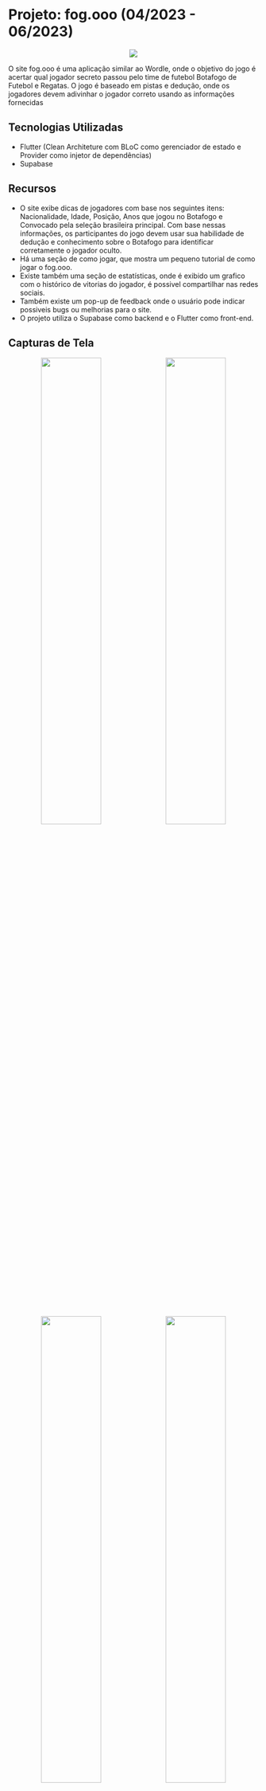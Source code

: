 # Projeto: fog.ooo (04/2023 - 06/2023)

<p align="center">
<img src="https://github.com/andeersonluiz/fogooo/assets/42013276/130411fd-71ac-468d-b526-10e8ffa0eded)">
</p>
O site fog.ooo é uma aplicação similar ao Wordle, onde o objetivo do jogo é acertar qual jogador secreto passou pelo time de futebol Botafogo de Futebol e Regatas. O jogo é baseado em pistas e dedução, onde os jogadores devem adivinhar o jogador correto usando as informações fornecidas

## Tecnologias Utilizadas

- Flutter (Clean Architeture com BLoC como gerenciador de estado e Provider como injetor de dependências)
- Supabase 

## Recursos

- O site exibe dicas de jogadores com base nos seguintes itens: Nacionalidade, Idade, Posição, Anos que jogou no Botafogo e Convocado pela seleção brasileira principal. Com base nessas informações, os participantes do jogo devem usar sua habilidade de dedução e conhecimento sobre o Botafogo para identificar corretamente o jogador oculto.
- Há uma seção de como jogar, que mostra um pequeno tutorial de como jogar o fog.ooo.
- Existe também uma seção de estatísticas, onde é exibido um grafico com o histórico de vitorias do jogador, é possivel compartilhar nas redes sociais.
- Também existe um pop-up de feedback onde o usuário pode indicar possiveis bugs ou melhorias para o site.
- O projeto utiliza o Supabase como backend e o Flutter como front-end.

## Capturas de Tela

<p align="center">
<img src="https://github.com/andeersonluiz/fogooo/assets/42013276/57721e15-188e-4b45-85ae-676520e0baea" width="49%" >
<img src="https://github.com/andeersonluiz/fogooo/assets/42013276/ddcbafc3-8810-4f33-b547-4b72877e28b3" width="49%" > 
</p>

<p align="center">
<img src="https://github.com/andeersonluiz/fogooo/assets/42013276/d8857b32-ab4a-4fb7-b1cb-8c4a3ff68d08"  width="49%">
<img src="https://github.com/andeersonluiz/fogooo/assets/42013276/95b09076-10a4-4031-bfaa-3f059ef564a0"  width="49%">
</p>  

## Contato

Caso tenha alguma dúvida ou deseje entrar em contato, você pode me encontrar em:

- [LinkedIn] https://www.linkedin.com/in/anderson-luiz-05b485208
- [Email] andeersonrocha1998@gmail.com
- [Url do site] https://fogooo.github.io/#/
